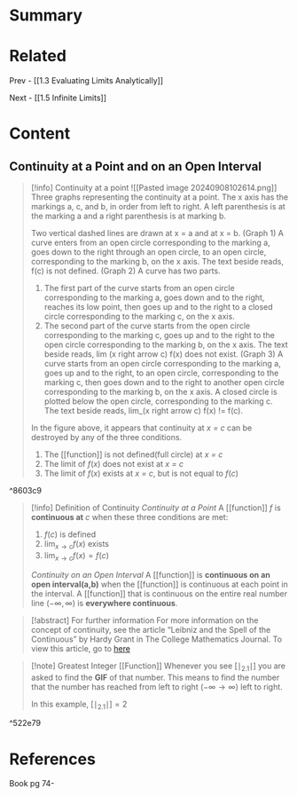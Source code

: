 # Summary
# Related
Prev - [[1.3 Evaluating Limits Analytically]]

Next - [[1.5 Infinite Limits]]
# Content

## Continuity at a Point and on an Open Interval

>[!info] Continuity at a point
>![[Pasted image 20240908102614.png]]
>Three graphs representing the continuity at a point. The x axis has the markings a, c, and b, in order from left to right. A left parenthesis is at the marking a and a right parenthesis is at marking b. 
>
>Two vertical dashed lines are drawn at x = a and at x = b. (Graph 1) A curve enters from an open circle corresponding to the marking a, goes down to the right through an open circle, to an open circle, corresponding to the marking b, on the x axis. The text beside reads, f(c) is not defined. (Graph 2) A curve has two parts. 
>1. The first part of the curve starts from an open circle corresponding to the marking a, goes down and to the right, reaches its low point, then goes up and to the right to a closed circle corresponding to the marking c, on the x axis.
>2. The second part of the curve starts from the open circle corresponding to the marking c, goes up and to the right to the open circle corresponding to the marking b, on the x axis. The text beside reads, lim (x right arrow c) f(x) does not exist. (Graph 3) A curve starts from an open circle corresponding to the marking a, goes up and to the right, to an open circle, corresponding to the marking c, then goes down and to the right to another open circle corresponding to the marking b, on the x axis. A closed circle is plotted below the open circle, corresponding to the marking c. The text beside reads, lim_(x right arrow c) f(x) != f(c).
>
>In the figure above, it appears that continuity at _x = c_ can be destroyed by any of the three conditions.
>1. The [[function]] is not defined(full circle) at _x = c_
>2. The limit of $f(x)$ does not exist at _x = c_
>3. The limit of $f(x)$ exists at _x = c_, but is not equal to $f(c)$

^8603c9

>[!info] Definition of Continuity
>_Continuity at a Point_
>A [[function]] _f_ is __continuous at__ _c_ when these three conditions are met:
>1. $f(c)$ is defined
>2. $\lim_{ x \to c }f(x)$ exists
>3. $\lim_{ x \to c }f(x)=f(c)$
>
>_Continuity on an Open Interval_
>A [[function]] is __continuous on an open interval(a,b)__ when the [[function]] is continuous at each point in the interval. A [[function]] that is continuous on the entire real number line $(-\infty,\infty)$ is __everywhere continuous__.

>[!abstract] For further information
>For more information on the concept of continuity, see the article “Leibniz and the Spell of the Continuous” by Hardy Grant in The College Mathematics Journal. To view this article, go to [here](https://www.matharticles.com)

>[!note] Greatest Integer [[Function]]
>Whenever you see $[\mid_{2.1}\mid]$ you are asked to find the __GIF__ of that number. This means to find the number that the number has reached from left to right $(-\infty\to \infty)$ left to right.
>
>In this example, $[\mid_{2.1}\mid]=2$

^522e79



# References
Book pg 74-